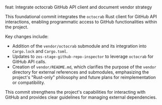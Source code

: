 feat: Integrate octocrab GitHub API client and document vendor strategy

This foundational commit integrates the `octocrab` Rust client for GitHub API interactions, enabling programmatic access to GitHub functionalities within the project.

Key changes include:
- Addition of the `vendor/octocrab` submodule and its integration into `Cargo.lock` and `Cargo.toml`.
- Updates to `zos-stage-github-repo-inspector` to leverage `octocrab` for GitHub API calls.
- Creation of `vendor/README.md`, which clarifies the purpose of the `vendor` directory for external references and submodules, emphasizing the project's "Rust-only" philosophy and future plans for reimplementation or compatibility.

This commit strengthens the project's capabilities for interacting with GitHub and provides clear guidelines for managing external dependencies.